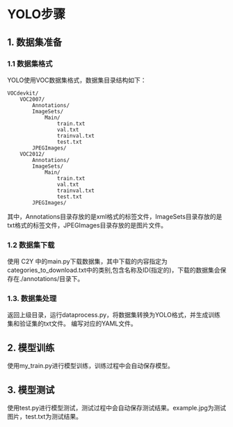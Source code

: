 # YOLO步骤

## 1. 数据集准备

### 1.1 数据集格式
YOLO使用VOC数据集格式，数据集目录结构如下：
```
VOCdevkit/
    VOC2007/
        Annotations/
        ImageSets/
            Main/
                train.txt
                val.txt
                trainval.txt
                test.txt
        JPEGImages/
    VOC2012/
        Annotations/
        ImageSets/
            Main/
                train.txt
                val.txt
                trainval.txt
                test.txt
        JPEGImages/
```
其中，Annotations目录存放的是xml格式的标签文件，ImageSets目录存放的是txt格式的标签文件，JPEGImages目录存放的是图片文件。

### 1.2 数据集下载

使用 C2Y 中的main.py下载数据集，其中下载的内容指定为categories_to_download.txt中的类别,包含名称及ID(指定的)，下载的数据集会保存在./annotations/目录下。

### 1.3. 数据集处理

返回上级目录，运行dataprocess.py，将数据集转换为YOLO格式，并生成训练集和验证集的txt文件。
编写对应的YAML文件。

## 2. 模型训练

使用my_train.py进行模型训练，训练过程中会自动保存模型。

## 3. 模型测试

使用test.py进行模型测试，测试过程中会自动保存测试结果。example.jpg为测试图片，test.txt为测试结果。


